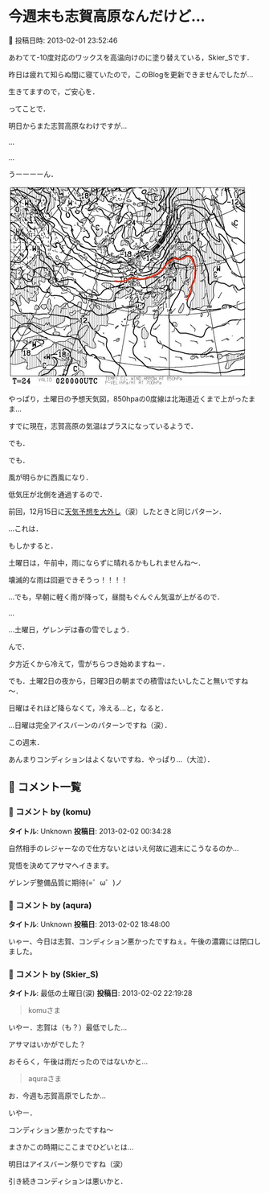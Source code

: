 # 今週末も志賀高原なんだけど…

📅 投稿日時: 2013-02-01 23:52:46

あわてて-10度対応のワックスを高温向けのに塗り替えている，Skier_Sです．





昨日は疲れて知らぬ間に寝ていたので，このBlogを更新できませんでしたが…


生きてますので，ご安心を．





ってことで．


明日からまた志賀高原なわけですが…


…


…


うーーーーん．




![32de6e742885c18fff37d617abbde77f.jpg](images/32de6e742885c18fff37d617abbde77f.jpg)




やっぱり，土曜日の予想天気図，850hpaの0度線は北海道近くまで上がったまま…


すでに現在，志賀高原の気温はプラスになっているようで．





でも．


でも．


風が明らかに西風になり．


低気圧が北側を通過するので．


前回，12月15日に[天気予想を大外し](eec8044396c423cdac2d63d7f17ba7390.md)（涙）したときと同じパターン．





…これは．


もしかすると．


土曜日は，午前中，雨にならずに晴れるかもしれませんね～．


壊滅的な雨は回避できそうっ！！！！





…でも，早朝に軽く雨が降って，昼間もぐんぐん気温が上がるので．


…


…土曜日，ゲレンデは春の雪でしょう．


んで．


夕方近くから冷えて，雪がちらつき始めますねー．





でも．土曜2日の夜から，日曜3日の朝までの積雪はたいしたこと無いですね～．


日曜はそれほど降らなくて，冷える…と，なると．


…日曜は完全アイスバーンのパターンですね（涙）．





この週末．


あんまりコンディションはよくないですね．やっぱり…（大泣）．

## 💬 コメント一覧

### 💬 コメント by (komu)
**タイトル**: Unknown
**投稿日**: 2013-02-02 00:34:28

自然相手のレジャーなので仕方ないとはいえ何故に週末にこうなるのか…

覚悟を決めてアサマへイきます。

ゲレンデ整備品質に期待(=゜ω゜)ノ

### 💬 コメント by (aqura)
**タイトル**: Unknown
**投稿日**: 2013-02-02 18:48:00

いゃー、今日は志賀、コンディション悪かったですねぇ。午後の濃霧には閉口しました。

### 💬 コメント by (Skier_S)
**タイトル**: 最低の土曜日(涙)
**投稿日**: 2013-02-02 22:19:28

>komuさま

いやー．志賀は（も？）最低でした…

アサマはいかがでした？

おそらく，午後は雨だったのではないかと…



>aquraさま

お．今週も志賀高原でしたか…

いやー．

コンディション悪かったですね～

まさかこの時期にここまでひどいとは…

明日はアイスバーン祭りですね（涙） 

引き続きコンディションは悪いかと．

